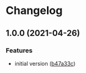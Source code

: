 # Changelog

## 1.0.0 (2021-04-26)


### Features

* initial version ([b47a33c](https://www.github.com/AlbertHernandez/insomnia-plugin-monokai-theme/commit/b47a33c7660c7687422276dbfb7d4f7a399b7f20))

